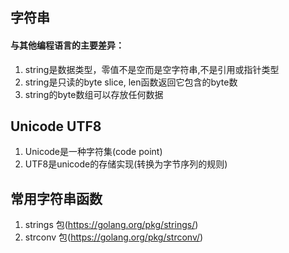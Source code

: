 ## 字符串
#### 与其他编程语言的主要差异：
1. string是数据类型，零值不是空而是空字符串,不是引用或指针类型
2. string是只读的byte slice, len函数返回它包含的byte数
3. string的byte数组可以存放任何数据

## Unicode UTF8
1. Unicode是一种字符集(code point)
2. UTF8是unicode的存储实现(转换为字节序列的规则)

## 常用字符串函数
1. strings 包(https://golang.org/pkg/strings/)
2. strconv 包(https://golang.org/pkg/strconv/)
